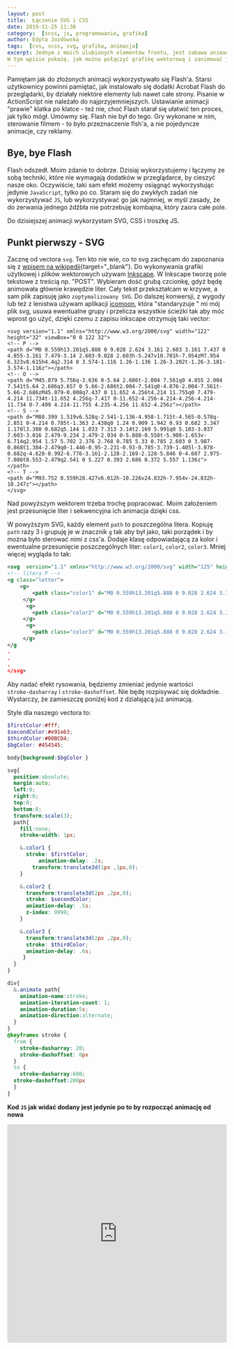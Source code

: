 ```yaml
---
layout: post
title:  Łączenie SVG i CSS
date: 2019-11-25 11:38
category:  [scss, js, programowanie, grafika]
author: Edyta Jozdowska
tags:  [css, scss, svg, grafika, animacja]
excerpt: Jednym z moich ulubionych elementów frontu, jest zabawa animacją. 
W tym wpisie pokażę, jak można połączyć grafikę wektorową i zanimować ją poprzez wbudowane w css (czyli de facto przeglądarkę) mechanizm animacji czyli animation
---
```

Pamiętam jak do złożonych animacji wykorzystywało się Flash'a. Starsi użytkownicy powinni pamiętać, jak instalowało się dodatki Acrobat Flash do przeglądarki, by działały niektóre elementy lub nawet całe strony. 
Pisanie w ActionScript nie należało do najprzyjemniejszych. Ustawianie animacji "prawie" klatka po klatce - też nie, choć Flash starał się ułatwić ten proces, jak tylko mógł. Umówmy się. Flash nie był do tego. Gry wykonane w nim, sterowanie filmem - to było przeznaczenie flsh'a, a nie pojedyncze animacje, czy reklamy. 

## Bye, bye Flash
Flash odszedł. Moim zdanie to dobrze. Dzisiaj wykorzystujemy i łączymy ze sobą techniki, które nie wymagają dodatków w przeglądarce, by cieszyć nasze oko. Oczywiście, taki sam efekt możemy osiągnąć wykorzystując jedynie `JavaScript`, tylko po co. Staram się do zwykłych zadań nie wykorzystywać `JS`, lub wykorzystywać go jak najmniej, w myśl zasady, że do zerwania jednego źdźbła nie potrzebuję kombajna, który zaora całe pole. 

Do dzisiejszej animacji wykorzystam SVG, CSS i troszkę JS. 

## Punkt pierwszy - SVG
Zacznę od vectora `svg`. Ten kto nie wie, co to svg zachęcam do zapoznania się z [wpisem na wikipedii](https://pl.wikipedia.org/wiki/Scalable_Vector_Graphics){target="_blank"}.
Do wykonywania grafiki użytkowej i plików wektorowych używam [Inkscape](https://inkscape.org/). 
W Inkscape tworzę pole tekstowe z treścią np. "POST". Wybieram dość grubą czcionkę, gdyż będę animowała głównie krawędzie liter. Cały tekst przekształcam w krzywe, a sam plik zapisuję jako `zoptymalizowany SVG`. 
Do dalszej konwersji, z wygody lub też z lenistwa używam aplikacji [icomoon](https://icomoon.io/app), która "standaryzuje " mi mój plik svg, usuwa ewentualne grupy i przelicza wszystkie ścieżki tak aby móc wprost go użyć, dzięki czemu z zapisu inkscape otrzymuję taki vector:

```SVG
<svg version="1.1" xmlns="http://www.w3.org/2000/svg" width="122" height="32" viewBox="0 0 122 32">
<!-- P -->
<path d="M0 0.559h13.201q5.888 0 9.028 2.624 3.161 2.603 3.161 7.437 0 4.855-3.161 7.479-3.14 2.603-9.028 2.603h-5.247v10.701h-7.954zM7.954 6.323v8.615h4.4q2.314 0 3.574-1.116 1.26-1.136 1.26-3.202t-1.26-3.181-3.574-1.116z"></path>
<!-- O -->
<path d="M45.079 5.756q-3.636 0-5.64 2.686t-2.004 7.561q0 4.855 2.004 7.541t5.64 2.686q3.657 0 5.66-2.686t2.004-7.541q0-4.876-2.004-7.561t-5.66-2.686zM45.079-0.008q7.437 0 11.652 4.256t4.214 11.755q0 7.479-4.214 11.734t-11.652 4.256q-7.417 0-11.652-4.256-4.214-4.256-4.214-11.734 0-7.499 4.214-11.755 4.235-4.256 11.652-4.256z"></path>
<!-- S -->
<path d="M88.399 1.519v6.528q-2.541-1.136-4.958-1.715t-4.565-0.578q-2.851 0-4.214 0.785t-1.363 2.438q0 1.24 0.909 1.942 0.93 0.682 3.347 1.178l3.388 0.682q5.144 1.033 7.313 3.14t2.169 5.991q0 5.103-3.037 7.603-3.016 2.479-9.234 2.479-2.934 0-5.888-0.558t-5.908-1.653v-6.714q2.954 1.57 5.702 2.376 2.768 0.785 5.33 0.785 2.603 0 3.987-0.868t1.384-2.479q0-1.446-0.95-2.231-0.93-0.785-3.739-1.405l-3.078-0.682q-4.628-0.992-6.776-3.161-2.128-2.169-2.128-5.846 0-4.607 2.975-7.086t8.553-2.479q2.541 0 5.227 0.393 2.686 0.372 5.557 1.136z"></path>
<!-- T -->
<path d="M93.752 0.559h28.427v6.012h-10.226v24.832h-7.954v-24.832h-10.247z"></path>
</svg>
```
Nad powyższym wektorem trzeba trochę popracować. Moim założeniem jest przesunięcie liter i sekwencyjna ich animacja dzięki css. 

W powyższym SVG, każdy element `path` to poszczególna litera. Kopiuję `path` razy 3 i grupuję je w znacznik `g` tak aby był jako, taki porządek i by można było sterować nimi z css'a. 
Dodaje klasę odpowiadającą za kolor i ewentualne przesunięcie poszczególnych liter: `color1`, `color2`, `color3`. Mniej więcej wygląda to tak:

```svg
<svg  version="1.1" xmlns="http://www.w3.org/2000/svg" width="125" height="40" viewBox="0 0 125 40">
<!-- litera P -->
<g class="letter">
    <g>
        <path class="color1" d="M0 0.559h13.201q5.888 0 9.028 2.624 3.161 2.603 3.161 7.437 0 4.855-3.161 7.479-3.14 2.603-9.028 2.603h-5.247v10.701h-7.954zM7.954 6.323v8.615h4.4q2.314 0 3.574-1.116 1.26-1.136 1.26-3.202t-1.26-3.181-3.574-1.116z"></path>
     </g>
      <g>
        <path class="color2" d="M0 0.559h13.201q5.888 0 9.028 2.624 3.161 2.603 3.161 7.437 0 4.855-3.161 7.479-3.14 2.603-9.028 2.603h-5.247v10.701h-7.954zM7.954 6.323v8.615h4.4q2.314 0 3.574-1.116 1.26-1.136 1.26-3.202t-1.26-3.181-3.574-1.116z"></path>
     </g>
      <g>
        <path class="color3" d="M0 0.559h13.201q5.888 0 9.028 2.624 3.161 2.603 3.161 7.437 0 4.855-3.161 7.479-3.14 2.603-9.028 2.603h-5.247v10.701h-7.954zM7.954 6.323v8.615h4.4q2.314 0 3.574-1.116 1.26-1.136 1.26-3.202t-1.26-3.181-3.574-1.116z"></path>
     </g>
</g
.
.
.
</svg>
```
Aby nadać efekt rysowania, będziemy zmieniać jedynie wartości `    stroke-dasharray` i `stroke-dashoffset`. Nie będę rozpisywać się dokładnie. Wystarczy, że zamieszczę poniżej kod z działającą już animacją.

Style dla naszego vectora to:

```SCSS
$firstColor:#fff;
$secondColor:#e91e63;
$thirdColor:#00BCD4;
$bgColor: #454545;

body{background:$bgColor }

svg{
  position:absolute;
  margin:auto;
  left:0;
  right:0;
  top:0;
  bottom:0;
  transform:scale(3);
  path{
    fill:none;
    stroke-width: 1px;

    &.color1 {
      stroke: $firstColor;
          animation-delay: .2s;
        transform:translate3d(1px ,1px,0);
    }

    &.color2 {
      transform:translate3d(2px ,2px,0);
      stroke: $secondColor;
      animation-delay: .5s;
      z-index: 9999;
    }

    &.color3 {
      transform:translate3d(2px ,2px,0);
      stroke: $thirdColor;
      animation-delay: .6s;
     }
  }
}

div{
  &.animate path{
    animation-name:stroke;
    animation-iteration-count: 1;
    animation-duration:5s;
    animation-direction:alternate;
  }
}
@keyframes stroke {
  from {
    stroke-dasharray: 20;
    stroke-dashoffset: 0px
  }
  to {
    stroke-dasharray:600;
  stroke-dashoffset:200px
  }
}
```

**Kod `JS` jak widać dodany jest jedynie po to by rozpocząć animację od nowa**

<iframe
     src="https://codesandbox.io/embed/static-6mti1?fontsize=14&hidenavigation=1&theme=dark&view=preview"
     style="width:100%; height:500px; border:0; border-radius: 4px; overflow:hidden;"
     title="static"
     allow="geolocation; microphone; camera; midi; vr; accelerometer; gyroscope; payment; ambient-light-sensor; encrypted-media; usb"
     sandbox="allow-modals allow-forms allow-popups allow-scripts allow-same-origin"
   ></iframe>


